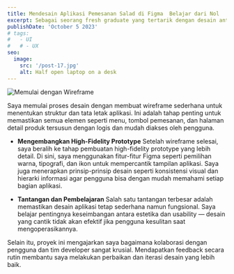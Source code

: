 ```yaml
---
title: Mendesain Aplikasi Pemesanan Salad di Figma  Belajar dari Nol
excerpt: Sebagai seorang fresh graduate yang tertarik dengan desain antarmuka pengguna, salah satu proyek yang paling berkesan bagi saya adalah membuat desain aplikasi pemesanan salad menggunakan Figma. Proyek ini menjadi pengalaman pertama saya dalam menggunakan tools desain profesional dan mengasah kemampuan saya dalam merancang antarmuka yang tidak hanya menarik secara visual, tetapi juga mudah digunakan.
publishDate: 'October 5 2023'
# tags:
#   - UI
#   # - UX
seo:
  image:
    src: '/post-17.jpg'
    alt: Half open laptop on a desk
---
```


![Memulai dengan Wireframe](/post-17.jpg)

<!-- **Note:** This post was created using Chat GPT to demonstrate the features of the _[Dante Astro.js theme functionality](https://justgoodui.com/astro-themes/dante/)_. -->

Saya memulai proses desain dengan membuat wireframe sederhana untuk menentukan struktur dan tata letak aplikasi. Ini adalah tahap penting untuk memastikan semua elemen seperti menu, tombol pemesanan, dan halaman detail produk tersusun dengan logis dan mudah diakses oleh pengguna.

<!-- ## 1. Showcase a Diverse Range of Projects

Your portfolio should be a testament to your versatility. Include a variety of projects that demonstrate your skills in different areas of front-end development. Consider including projects like: -->

- **Mengembangkan High-Fidelity Prototype** Setelah wireframe selesai, saya beralih ke tahap pembuatan high-fidelity prototype yang lebih detail. Di sini, saya menggunakan fitur-fitur Figma seperti pemilihan warna, tipografi, dan ikon untuk mempercantik tampilan aplikasi. Saya juga menerapkan prinsip-prinsip desain seperti konsistensi visual dan hierarki informasi agar pengguna bisa dengan mudah memahami setiap bagian aplikasi.

- **Tantangan dan Pembelajaran** Salah satu tantangan terbesar adalah memastikan desain aplikasi tetap sederhana namun fungsional. Saya belajar pentingnya keseimbangan antara estetika dan usability — desain yang cantik tidak akan efektif jika pengguna kesulitan saat mengoperasikannya.

Selain itu, proyek ini mengajarkan saya bagaimana kolaborasi dengan pengguna dan tim developer sangat krusial. Mendapatkan feedback secara rutin membantu saya melakukan perbaikan dan iterasi desain yang lebih baik.

<!-- - **E-commerce Websites:** If you've worked on e-commerce sites, include them to demonstrate your expertise in handling complex web development tasks.

- **Open Source Contributions:** Highlight your involvement in open-source projects or contributions to online coding communities.

## 2. Highlight Your Coding Skills

Your portfolio should provide a clear view of your coding proficiency. Consider the following:

- **Clean and Organized Code:** Present your code in a clean and well-organized manner. Use proper indentation, comments, and coding standards.

- **Use of Version Control:** Showcase your use of version control systems like Git and GitHub to demonstrate your collaboration and code management skills.

- **Code Samples:** Include snippets of code from your projects to give visitors an insight into your coding style and problem-solving abilities.

## 3. Emphasize Responsive Design

As a front-end developer, responsive design is paramount. Ensure that your portfolio itself is a shining example of responsive design. It should look and function flawlessly on a variety of devices, including desktops, tablets, and smartphones.

## 4. User Experience (UX) Matters

Front-end development is not just about writing code; it's about creating a great user experience. Explain your thought process behind the user interface (UI) and UX decisions you made in your projects. Discuss how you optimized performance and accessibility.

## 5. Document Your Projects

Accompany each project with a detailed description. Explain the project's goals, your role in it, the technologies and tools you used, and any challenges you overcame. This documentation provides context and depth to your work.

## 6. Regularly Update Your Portfolio

A stagnant portfolio can give the impression of inactivity or lack of progress. Regularly update your portfolio with your latest work and projects. Remove outdated or less impressive work to keep your portfolio relevant and impactful.

## 7. Test and Optimize Load Times

Slow-loading websites can turn visitors away. Ensure your portfolio loads quickly by optimizing images and using proper techniques to minimize load times.

## 8. Seek Feedback

Before finalizing your portfolio, seek feedback from peers, mentors, or online communities. Constructive criticism can help you refine your portfolio and make it even more impressive.

## 9. Personalize Your Portfolio

Your portfolio is not just about your work; it's also about you. Add a personal touch by including an **"About Me"** section that tells your story, your passions, and what makes you unique as a front-end developer.

Remember, your front-end developer portfolio is an ongoing project. Keep refining it, stay up-to-date with the latest trends, and let it evolve as your skills and experience grow. An impressive portfolio not only serves as a testament to your abilities but also opens doors to exciting opportunities in the world of front-end development. -->
